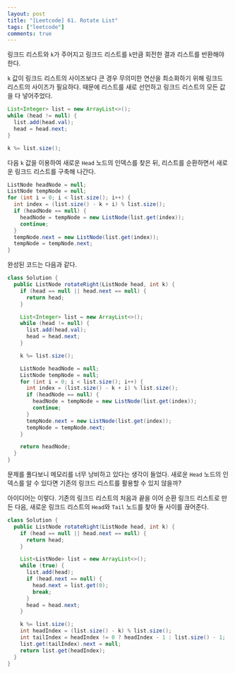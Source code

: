 ```yaml
---
layout: post
title: "[Leetcode] 61. Rotate List"
tags: ["leetcode"]
comments: true
---
```


링크드 리스트와 `k`가 주어지고 링크드 리스트를 `k`만큼 회전한 결과 리스트를 반환해야 한다.

`k` 값이 링크드 리스트의 사이즈보다 큰 경우 무의미한 연산을 최소화하기 위해 링크드 리스트의 사이즈가 필요하다. 때문에 리스트를 새로 선언하고 링크드 리스트의 모든 값을 다 넣어주었다.

```java
List<Integer> list = new ArrayList<>();
while (head != null) {
  list.add(head.val);
  head = head.next;
}

k %= list.size();
```

다음 `k` 값을 이용하여 새로운 `Head` 노드의 인덱스를 찾은 뒤, 리스트를 순환하면서 새로운 링크드 리스트를 구축해 나간다.

```java
ListNode headNode = null;
ListNode tempNode = null;
for (int i = 0; i < list.size(); i++) {
  int index = (list.size() - k + i) % list.size();
  if (headNode == null) {
    headNode = tempNode = new ListNode(list.get(index));
    continue;
  }
  tempNode.next = new ListNode(list.get(index));
  tempNode = tempNode.next;
}
```

완성된 코드는 다음과 같다.

```java
class Solution {
  public ListNode rotateRight(ListNode head, int k) {
    if (head == null || head.next == null) {
      return head;
    }

    List<Integer> list = new ArrayList<>();
    while (head != null) {
      list.add(head.val);
      head = head.next;
    }

    k %= list.size();

    ListNode headNode = null;
    ListNode tempNode = null;
    for (int i = 0; i < list.size(); i++) {
      int index = (list.size() - k + i) % list.size();
      if (headNode == null) {
        headNode = tempNode = new ListNode(list.get(index));
        continue;
      }
      tempNode.next = new ListNode(list.get(index));
      tempNode = tempNode.next;
    }

    return headNode;
  }
}
```

문제를 풀다보니 메모리를 너무 낭비하고 있다는 생각이 들었다. 새로운 `Head` 노드의 인덱스를 알 수 있다면 기존의 링크드 리스트를 활용할 수 있지 않을까?

아이디어는 이렇다. 기존의 링크드 리스트의 처음과 끝을 이어 순환 링크드 리스트로 만든 다음, 새로운 링크드 리스트의 `Head`와 `Tail` 노드를 찾아 둘 사이를 끊어준다.

```java
class Solution {
  public ListNode rotateRight(ListNode head, int k) {
    if (head == null || head.next == null) {
      return head;
    }

    List<ListNode> list = new ArrayList<>();
    while (true) {
      list.add(head);
      if (head.next == null) {
        head.next = list.get(0);
        break;
      }
      head = head.next;
    }

    k %= list.size();
    int headIndex = (list.size() - k) % list.size();
    int tailIndex = headIndex != 0 ? headIndex - 1 : list.size() - 1;
    list.get(tailIndex).next = null;
    return list.get(headIndex);
  }
}
```
